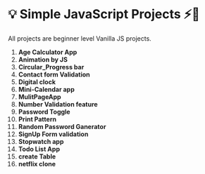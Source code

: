 # 💡 Simple JavaScript Projects ⚡💯
All projects are beginner level Vanilla JS projects.
1. **Age Calculator App**
2. **Animation by JS**
3. **Circular_Progress bar**
4. **Contact form Validation**
5. **Digital clock**
6. **Mini-Calendar app**
7. **MulitPageApp**
8. **Number Validation feature**
9. **Password Toggle**
10. **Print Pattern**
11. **Random Password Ganerator**
12. **SignUp Form validation**
13. **Stopwatch app**
14. **Todo List App**
15. **create Table**
16. **netflix clone**
